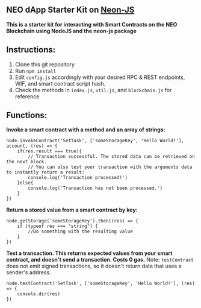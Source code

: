 NEO dApp Starter Kit on [Neon-JS](https://github.com/CityOfZion/neon-js)
---

**This is a starter kit for interacting with Smart Contracts on the NEO Blockchain using NodeJS and the neon-js package**

## Instructions:

1. Clone this git repository
2. Run `npm install`
3. Edit `config.js` accordingly with your desired RPC & REST endpoints, WIF, and smart contract script hash.
4. Check the methods in `index.js`, `util.js`, and `blockchain.js` for reference

## Functions:

**Invoke a smart contract with a method and an array of strings:**
```ecmascript 6
node.invokeContract('SetTask', ['someStorageKey', 'Hello World!'], account, (res) => {
    if(res.result === true){
        // Transaction successful. The stored data can be retrieved on the next block.
        // You can also test your transaction with the arguments data to instantly return a result:
        console.log('Transaction processed!')
    }else{
        console.log('Transaction has not been processed.')
    }
})
```

**Return a stored value from a smart contract by key:**
```ecmascript 6
node.getStorage('someStorageKey').then((res) => {
    if (typeof res === "string") {
        //Do something with the resulting value
    }
})
```

**Test a transaction. This returns expected values from your smart contract, and doesn't send a transaction. Costs 0 gas.**
Note: `testContract` does not emit signed transactions, so it doesn't return data that uses a sender's address.
```ecmascript 6
node.testContract('SetTask', ['someStorageKey', 'Hello World!'], (res) => {
    console.dir(res)
})
```

